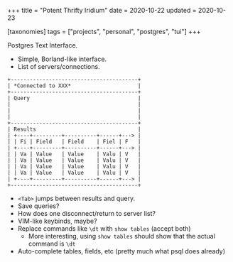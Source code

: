 +++
title = "Potent Thrifty Iridium"
date = 2020-10-22
updated = 2020-10-23

[taxonomies]
tags = ["projects", "personal", "postgres", "tui"]
+++ 

Postgres Text Interface.

- Simple, Borland-like interface.
- List of servers/connections.

```
+----------------------------------------+
| *Connected to XXX*                     |
+----------------------------------------+
| Query                                  |
|                                        |
|                                        |
|                                        |
+----------------------------------------+
| Results                                |
| +----+---------+----------+------+---> |
| | Fi | Field   | Field    | Fiel | F   |
| +----+---------+----------+------+---> |
| | Va | Value   | Value    | Valu | V   |
| | Va | Value   | Value    | Valu | V   |
| | Va | Value   | Value    | Valu | V   |
| | Va | Value   | Value    | Valu | V   |
| +----+---------+----------+------+---> |
+----------------------------------------+
```

- `<Tab>` jumps between results and query.
- Save queries?
- How does one disconnect/return to server list?
- VIM-like keybinds, maybe?
- Replace commands like `\dt` with `show tables` (accept both)
   - More interesting, using `show tables` should show that the actual command
       is `\dt`
- Auto-complete tables, fields, etc (pretty much what psql does already)
